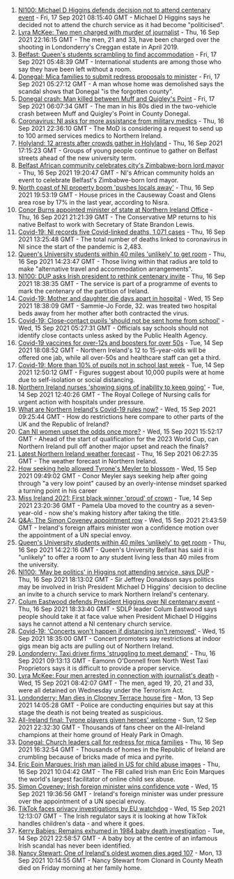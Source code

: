 1. [NI100: Michael D Higgins defends decision not to attend centenary event](https://www.bbc.co.uk/news/uk-northern-ireland-58589593?at_medium=RSS&at_campaign=KARANGA) - Fri, 17 Sep 2021 08:15:40 GMT - Michael D Higgins says he decided not to attend the church service as it had become "politicised".
2. [Lyra McKee: Two men charged with murder of journalist](https://www.bbc.co.uk/news/uk-northern-ireland-58587866?at_medium=RSS&at_campaign=KARANGA) - Thu, 16 Sep 2021 22:16:15 GMT - The men, 21 and 33, have been charged over the shooting in Londonderry's Creggan estate in April 2019.
3. [Belfast: Queen's students scrambling to find accommodation](https://www.bbc.co.uk/news/uk-northern-ireland-58591745?at_medium=RSS&at_campaign=KARANGA) - Fri, 17 Sep 2021 05:48:39 GMT - International students are among those who say they have been left without a room.
4. [Donegal: Mica families to submit redress proposals to minister](https://www.bbc.co.uk/news/world-europe-58591286?at_medium=RSS&at_campaign=KARANGA) - Fri, 17 Sep 2021 05:27:12 GMT - A man whose home was demolished says the scandal shows that Donegal "is the forgotten county".
5. [Donegal crash: Man killed between Muff and Quigley's Point](https://www.bbc.co.uk/news/world-europe-58593563?at_medium=RSS&at_campaign=KARANGA) - Fri, 17 Sep 2021 06:07:34 GMT - The man in his 80s died in the two-vehicle crash between Muff and Quigley's Point in County Donegal.
6. [Coronavirus: NI asks for more assistance from military medics](https://www.bbc.co.uk/news/uk-northern-ireland-58587860?at_medium=RSS&at_campaign=KARANGA) - Thu, 16 Sep 2021 22:36:10 GMT - The MoD is considering a request to send up to 100 armed services medics to Northern Ireland.
7. [Holyland: 12 arrests after crowds gather in Holyland](https://www.bbc.co.uk/news/uk-northern-ireland-58587859?at_medium=RSS&at_campaign=KARANGA) - Thu, 16 Sep 2021 17:15:23 GMT - Groups of young people continue to gather on Belfast streets ahead of the new university term.
8. [Belfast African community celebrates city's Zimbabwe-born lord mayor](https://www.bbc.co.uk/news/uk-northern-ireland-58586546?at_medium=RSS&at_campaign=KARANGA) - Thu, 16 Sep 2021 19:20:47 GMT - NI's African community holds an event to celebrate Belfast's Zimbabwe-born lord mayor.
9. [North coast of NI property boom 'pushes locals away'](https://www.bbc.co.uk/news/uk-northern-ireland-58578034?at_medium=RSS&at_campaign=KARANGA) - Thu, 16 Sep 2021 19:53:19 GMT - House prices in the Causeway Coast and Glens area rose by 17% in the last year, according to Nisra.
10. [Conor Burns appointed minister of state at Northern Ireland Office](https://www.bbc.co.uk/news/uk-northern-ireland-58587867?at_medium=RSS&at_campaign=KARANGA) - Thu, 16 Sep 2021 21:21:39 GMT - The Conservative MP returns to his native Belfast to work with Secretary of State Brandon Lewis.
11. [Covid-19: NI records five Covid-linked deaths, 1,071 cases](https://www.bbc.co.uk/news/uk-northern-ireland-58586864?at_medium=RSS&at_campaign=KARANGA) - Thu, 16 Sep 2021 13:25:48 GMT - The total number of deaths linked to coronavirus in NI since the start of the pandemic is 2,483.
12. [Queen's University students within 40 miles 'unlikely' to get room](https://www.bbc.co.uk/news/uk-northern-ireland-58577911?at_medium=RSS&at_campaign=KARANGA) - Thu, 16 Sep 2021 14:23:47 GMT - Those living within that radius are told to make "alternative travel and accommodation arrangements".
13. [NI100: DUP asks Irish president to rethink centenary invite](https://www.bbc.co.uk/news/uk-northern-ireland-58579399?at_medium=RSS&at_campaign=KARANGA) - Thu, 16 Sep 2021 18:38:35 GMT - The service is part of a programme of events to mark the centenary of the partition of Ireland.
14. [Covid-19: Mother and daughter die days apart in hospital](https://www.bbc.co.uk/news/uk-northern-ireland-58575722?at_medium=RSS&at_campaign=KARANGA) - Wed, 15 Sep 2021 18:38:09 GMT - Sammie-Jo Forde, 32. was treated two hospital beds away from her mother after both contracted the virus.
15. [Covid-19: Close-contact pupils 'should not be sent home from school'](https://www.bbc.co.uk/news/uk-northern-ireland-58565658?at_medium=RSS&at_campaign=KARANGA) - Wed, 15 Sep 2021 05:27:31 GMT - Officials say schools should not identify close contacts unless asked by the Public Health Agency.
16. [Covid-19 vaccines for over-12s and boosters for over 50s](https://www.bbc.co.uk/news/uk-northern-ireland-58555665?at_medium=RSS&at_campaign=KARANGA) - Tue, 14 Sep 2021 18:08:52 GMT - Northern Ireland's 12 to 15-year-olds will be offered one jab, while all over-50s and healthcare staff can get a third.
17. [Covid-19: More than 10% of pupils not in school last week](https://www.bbc.co.uk/news/uk-northern-ireland-58559950?at_medium=RSS&at_campaign=KARANGA) - Tue, 14 Sep 2021 12:50:12 GMT - Figures suggest about 10,000 pupils were at home due to self-isolation or social distancing.
18. [Northern Ireland nurses 'showing signs of inability to keep going'](https://www.bbc.co.uk/news/uk-northern-ireland-58555765?at_medium=RSS&at_campaign=KARANGA) - Tue, 14 Sep 2021 12:40:26 GMT - The Royal College of Nursing calls for urgent action with hospitals under pressure.
19. [What are Northern Ireland's Covid-19 rules now?](https://www.bbc.co.uk/news/uk-northern-ireland-58175159?at_medium=RSS&at_campaign=KARANGA) - Wed, 15 Sep 2021 09:25:44 GMT - How do restrictions here compare to other parts of the UK and the Republic of Ireland?
20. [Can NI women upset the odds once more?](https://www.bbc.co.uk/sport/football/58544007?at_medium=RSS&at_campaign=KARANGA) - Wed, 15 Sep 2021 15:52:17 GMT - Ahead of the start of qualification for the 2023 World Cup, can Northern Ireland pull off another major upset and reach the finals?
21. [Latest Northern Ireland weather forecast](https://www.bbc.co.uk/news/uk-northern-ireland-26018439?at_medium=RSS&at_campaign=KARANGA) - Thu, 16 Sep 2021 06:27:35 GMT - The weather forecast in Northern Ireland.
22. [How seeking help allowed Tyrone's Meyler to blossom](https://www.bbc.co.uk/sport/gaelic-games/58569332?at_medium=RSS&at_campaign=KARANGA) - Wed, 15 Sep 2021 09:49:02 GMT - Conor Meyler says seeking help after going through "a very low point" caused by an overly-intense mindset sparked a turning point in his career
23. [Miss Ireland 2021: First black winner 'proud' of crown](https://www.bbc.co.uk/news/newsbeat-58558667?at_medium=RSS&at_campaign=KARANGA) - Tue, 14 Sep 2021 23:20:36 GMT - Pamela Uba moved to the country as a seven-year-old - now she's making history after taking the title.
24. [Q&A: The Simon Coveney appointment row](https://www.bbc.co.uk/news/world-europe-58548728?at_medium=RSS&at_campaign=KARANGA) - Wed, 15 Sep 2021 21:43:59 GMT - Ireland's foreign affairs minister won a confidence motion over the appointment of a UN special envoy.
25. [Queen's University students within 40 miles 'unlikely' to get room](https://www.bbc.co.uk/news/uk-northern-ireland-58588388?at_medium=RSS&at_campaign=KARANGA) - Thu, 16 Sep 2021 14:22:16 GMT - Queen's University Belfast has said it is "unlikely" to offer a room to any student living less than 40 miles from the university.
26. [NI100: 'May be politics' in Higgins not attending service, says DUP](https://www.bbc.co.uk/news/uk-northern-ireland-58588391?at_medium=RSS&at_campaign=KARANGA) - Thu, 16 Sep 2021 18:13:02 GMT - Sir Jeffrey Donaldson says politics may be involved in Irish President Michael D Higgins' decision to decline an invite to a church service to mark Northern Ireland's centenary.
27. [Colum Eastwood defends President Higgins over NI centenary event](https://www.bbc.co.uk/news/uk-northern-ireland-58588393?at_medium=RSS&at_campaign=KARANGA) - Thu, 16 Sep 2021 18:33:40 GMT - SDLP leader Colum Eastwood says people should take it at face value when President Michael D Higgins says he cannot attend a NI centenary church service.
28. [Covid-19: 'Concerts won't happen if distancing isn't removed'](https://www.bbc.co.uk/news/uk-northern-ireland-58573655?at_medium=RSS&at_campaign=KARANGA) - Wed, 15 Sep 2021 18:35:00 GMT - Concert promoters say restrictions at indoor gigs mean big acts are pulling out of Northern Ireland.
29. [Londonderry: Taxi driver firms 'struggling to meet demand'](https://www.bbc.co.uk/news/uk-northern-ireland-foyle-west-58581113?at_medium=RSS&at_campaign=KARANGA) - Thu, 16 Sep 2021 09:13:13 GMT - Eamonn O'Donnell from North West Taxi Proprietors says it is difficult to provide a proper service.
30. [Lyra McKee: Four men arrested in connection with journalist's death](https://www.bbc.co.uk/news/uk-northern-ireland-56907220?at_medium=RSS&at_campaign=KARANGA) - Wed, 15 Sep 2021 08:42:07 GMT - The men, aged 19, 20, 21 and 33, were all detained on Wednesday under the Terrorism Act.
31. [Londonderry: Man dies in Clooney Terrace house fire](https://www.bbc.co.uk/news/uk-northern-ireland-foyle-west-58543068?at_medium=RSS&at_campaign=KARANGA) - Mon, 13 Sep 2021 14:05:28 GMT - Police are conducting enquiries but say at this stage the death is not being treated as suspicious.
32. [All-Ireland final: Tyrone players given heroes' welcome](https://www.bbc.co.uk/news/uk-northern-ireland-58535159?at_medium=RSS&at_campaign=KARANGA) - Sun, 12 Sep 2021 22:32:30 GMT - Thousands of fans cheer on the All-Ireland champions at their home ground of Healy Park in Omagh.
33. [Donegal: Church leaders call for redress for mica families](https://www.bbc.co.uk/news/world-europe-58589591?at_medium=RSS&at_campaign=KARANGA) - Thu, 16 Sep 2021 16:32:54 GMT - Thousands of homes in the Republic of Ireland are crumbling because of bricks made of mica and pyrite.
34. [Eric Eoin Marques: Irish man jailed in US for child abuse images](https://www.bbc.co.uk/news/world-europe-58582817?at_medium=RSS&at_campaign=KARANGA) - Thu, 16 Sep 2021 10:04:42 GMT - The FBI called Irish man Eric Eoin Marques the world's largest facilitator of online child sex abuse.
35. [Simon Coveney: Irish foreign minister wins confidence vote](https://www.bbc.co.uk/news/world-europe-58557370?at_medium=RSS&at_campaign=KARANGA) - Wed, 15 Sep 2021 19:36:56 GMT - Ireland's foreign minister was under pressure over the appointment of a UN special envoy.
36. [TikTok faces privacy investigations by EU watchdog](https://www.bbc.co.uk/news/technology-58573049?at_medium=RSS&at_campaign=KARANGA) - Wed, 15 Sep 2021 12:13:07 GMT - The Irish regulator says it is looking at how TikTok handles children's data - and where it goes.
37. [Kerry Babies: Remains exhumed in 1984 baby death investigation](https://www.bbc.co.uk/news/world-europe-58562437?at_medium=RSS&at_campaign=KARANGA) - Tue, 14 Sep 2021 22:58:57 GMT - A baby boy at the centre of an infamous Irish scandal has never been identified.
38. [Nancy Stewart: One of Ireland's oldest women dies aged 107](https://www.bbc.co.uk/news/world-europe-58543069?at_medium=RSS&at_campaign=KARANGA) - Mon, 13 Sep 2021 10:14:55 GMT - Nancy Stewart from Clonard in County Meath died on Friday morning at her family home.
